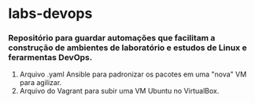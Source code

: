 # labs-devops
### Repositório para guardar automações que facilitam a construção de ambientes de laboratório e estudos de Linux e ferarmentas DevOps.

1. Arquivo .yaml Ansible para padronizar os pacotes em uma "nova" VM para agilizar.
2. Arquivo do Vagrant para subir uma VM Ubuntu no VirtualBox.
